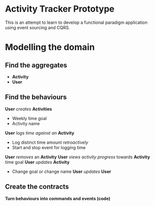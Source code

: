 # Activity Tracker Prototype
This is an attempt to learn to develop a functional paradigm application using event sourcing and CQRS.

# Modelling the domain

## Find the aggregates
- **Activity**
- **User**

## Find the behaviours
**User** *creates* **Activities**

- Weekly time goal
- Activity name

**User** *logs time against an* **Activity**

- Log distinct time amount *retroactively*
- Start and stop event for logging time

**User** *removes* an **Activity**
**User** *views activity progress* towards **Activity** time goal
**User** *updates* **Activity**
    
- Change goal or change name
**User** *updates* **User**

## Create the contracts
**Turn behaviours into commands and events (code)**